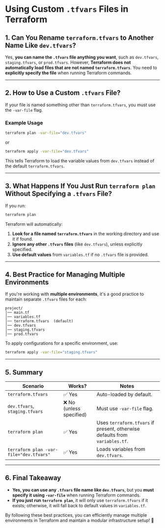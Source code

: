 # Using Custom `.tfvars` Files in Terraform

## **1. Can You Rename `terraform.tfvars` to Another Name Like `dev.tfvars`?**
Yes, **you can name the `.tfvars` file anything you want**, such as `dev.tfvars`, `staging.tfvars`, or `prod.tfvars`. However, **Terraform does not automatically load files that are not named `terraform.tfvars`**. You need to **explicitly specify the file** when running Terraform commands.

---

## **2. How to Use a Custom `.tfvars` File?**
If your file is named something other than `terraform.tfvars`, you must use the `-var-file` flag.

### **Example Usage**
```sh
terraform plan -var-file="dev.tfvars"
```
or
```sh
terraform apply -var-file="dev.tfvars"
```
This tells Terraform to load the variable values from `dev.tfvars` instead of the default `terraform.tfvars`.

---

## **3. What Happens If You Just Run `terraform plan` Without Specifying a `.tfvars` File?**
If you run:
```sh
terraform plan
```
Terraform will automatically:
1. **Look for a file named `terraform.tfvars`** in the working directory and use it if found.
2. **Ignore any other `.tfvars` files** (like `dev.tfvars`), unless explicitly specified.
3. **Use default values** from `variables.tf` if no `.tfvars` file is provided.

---

## **4. Best Practice for Managing Multiple Environments**
If you're working with **multiple environments**, it's a good practice to maintain separate `.tfvars` files for each:

```
project/
│── main.tf
│── variables.tf
│── terraform.tfvars  (default)
│── dev.tfvars
│── staging.tfvars
│── prod.tfvars
```

To apply configurations for a specific environment, use:
```sh
terraform apply -var-file="staging.tfvars"
```

---

## **5. Summary**
| Scenario | Works? | Notes |
|-----------|------|------------------------|
| `terraform.tfvars` | ✅ Yes | Auto-loaded by default. |
| `dev.tfvars`, `staging.tfvars` | ❌ No (unless specified) | Must use `-var-file` flag. |
| `terraform plan` | ✅ Yes | Uses `terraform.tfvars` if present, otherwise defaults from `variables.tf`. |
| `terraform plan -var-file="dev.tfvars"` | ✅ Yes | Loads variables from `dev.tfvars`. |

---

## **6. Final Takeaway**
- **Yes, you can use any `.tfvars` file name like `dev.tfvars`**, but you **must specify it using `-var-file`** when running Terraform commands.
- **If you just run `terraform plan`**, it will only use `terraform.tfvars` if it exists; otherwise, it will fall back to default values in `variables.tf`.

By following these best practices, you can efficiently manage multiple environments in Terraform and maintain a modular infrastructure setup! 🚀

